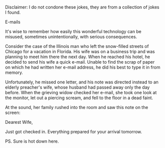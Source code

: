 Disclaimer: I do not condone these jokes, they are from a collection of jokes I found.

E-mails

It's wise to remember how easily this wonderful technology can be misused, sometimes unintentionally, with serious consequences.

Consider the case of the Illinois man who left the snow-filled streets of Chicago for a vacation in Florida. His wife was on a business trip and was planning to meet him there the next day. When he reached his hotel, he decided to send his wife a quick e-mail. Unable to find the scrap of paper on which he had written her e-mail address, he did his best to type it in from memory.

Unfortunately, he missed one letter, and his note was directed instead to an elderly preacher's wife, whose husband had passed away only the day before. When the grieving widow checked her e-mail, she took one look at the monitor, let out a piercing
scream, and fell to the floor in a dead faint.

At the sound, her family rushed into the room and saw this note on the screen:

Dearest Wife,

Just got checked in. Everything prepared for your arrival tomorrow.

PS. Sure is hot down here.

